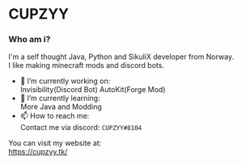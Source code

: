 # CUPZYY

### Who am i?
I'm a self thought Java, Python and SikuliX developer from Norway.<br />I like making minecraft mods and discord bots.


- 🔭 I’m currently working on: <br />
Invisibility(Discord Bot)
AutoKit(Forge Mod)
- 🌱 I’m currently learning: <br />
More Java and Modding
- 📫 How to reach me: <br />
Contact me via discord: `CUPZYY#8104`


You can visit my website at: <br />
https://cupzyy.tk/

